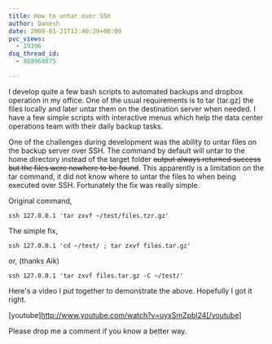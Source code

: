 ```yaml
---
title: How to untar over SSH
author: Danesh
date: 2008-01-21T12:40:29+00:00
pvc_views:
  - 19396
dsq_thread_id:
  - 889968875

---
```

I develop quite a few bash scripts to automated backups and dropbox operation in my office. One of the usual requirements is to tar (tar.gz) the files locally and later untar them on the destination server when needed. I have a few simple scripts with interactive menus which help the data center operations team with their daily backup tasks.

One of the challenges during development was the ability to untar files on the backup server over SSH. The command by default will untar to the home directory instead of the target folder <strike>output always returned success but the files were nowhere to be found</strike>. This apparently is a limitation on the tar command, it did not know where to untar the files to when being executed over SSH. Fortunately the fix was really simple.

Original command,

    ssh 127.0.0.1 'tar zxvf ~/test/files.tzr.gz'

The simple fix,

    ssh 127.0.0.1 'cd ~/test/ ; tar zxvf files.tar.gz'

or, (thanks Aik)

    ssh 127.0.0.1 'tar zxvf files.tar.gz -C ~/test/'

Here's a video I put together to demonstrate the above. Hopefully I got it right.

<!--more-->

[youtube]http://www.youtube.com/watch?v=uyxSmZpbl24[/youtube]

Please drop me a comment if you know a better way.
